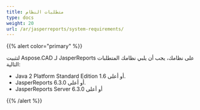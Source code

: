 ```yaml
---
title: متطلبات النظام
type: docs
weight: 20
url: /ar/jasperreports/system-requirements/
---
```


{{% alert color="primary" %}}

لتثبيت Aspose.CAD لـ JasperReports على نظامك، يجب أن يلبي نظامك المتطلبات التالية:

- Java 2 Platform Standard Edition 1.6 أو أعلى.
- JasperReports 6.3.0 أو أعلى.
- JasperReports Server 6.3.0 أو أعلى

{{% /alert %}}